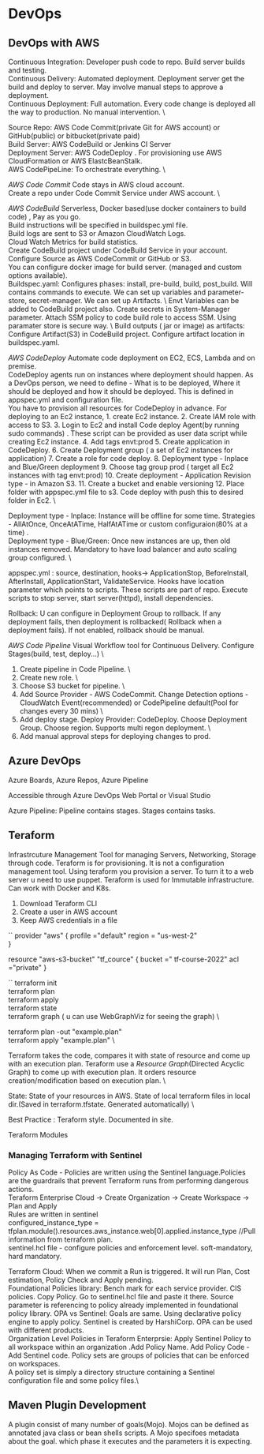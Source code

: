 # DevOps

## DevOps with AWS

Continuous Integration: Developer push code to repo. Build server builds and testing. \
Continuous Delivery: Automated deployment. Deployment server get the build and deploy to server. May involve manual steps to approve a deployment. \
Continuous Deployment: Full automation. Every code change is deployed all the way to production. No manual intervention. \

Source Repo: AWS Code Commit(private Git for AWS account) or GitHub(public) or bitbucket(private paid) \
Build Server: AWS CodeBuild or Jenkins CI Server \
Deployment Server: AWS CodeDeploy . For provisioning use AWS CloudFormation or AWS ElastcBeanStalk. \
AWS CodePipeLine:  To orchestrate everything. \

*AWS Code Commit*
Code stays in AWS cloud account. \
Create a repo under Code Commit Service under AWS account. \

*AWS CodeBuild*
Serverless, Docker based(use docker containers to build code) , Pay as you go. \
Build instructions will be specified in buildspec.yml file. \
Build logs are sent to S3 or Amazon CloudWatch Logs. \
Cloud Watch Metrics for build statistics. \
Create CodeBuild project under CodeBuild Service in your account. Configure Source as AWS CodeCommit or GitHub or S3. \
You can configure docker image for build server. (managed and custom options available). \
Buildspec.yaml: Configures phases: install, pre-build, build, post_build. Will contains commands to execute. We can set up variables and parameter-store, secret-manager. We can set up Artifacts. \ 
Envt Variables can be added to CodeBuild project also. Create secrets in System-Manager parameter. Attach SSM policy to code build role to access SSM. Using paramater store is secure way. \ 
Build outputs ( jar or image) as artifacts: Configure Artifact(S3) in CodeBuild project. Configure artifact location in buildspec.yaml. 

*AWS CodeDeploy*
Automate code deployment on EC2, ECS, Lambda and on premise. \
CodeDeploy agents run on instances where deployment should happen. As a DevOps person, we need to define - What is to be deployed, Where it should be deployed and how it should be deployed. This is defined in appspec.yml and configuration file. \
You have to provision all resources for CodeDeploy in advance. For deploying to an Ec2 instance, 1. create Ec2 instance. 2. Create IAM role with access to S3. 3. Login to Ec2 and install Code deploy Agent(by running sudo commands) . These script can be provided as user data script while creating Ec2 instance. 4. Add tags envt:prod 5. Create application in CodeDeploy. 6. Create Deployment group ( a set of Ec2 instances for application) 7. Create a role for code deploy. 8. Deployment type - Inplace and Blue/Green deployment 9. Choose tag group prod ( target all Ec2 instances with tag envt:prod) 10. Create deployment - Application Revision type - in Amazon S3. 11. Create a bucket and enable versioning 12. Place folder with appspec.yml file to s3. Code deploy with push this to desired folder in Ec2. \

Deployment type - Inplace: Instance will be offline for some time. Strategies - AllAtOnce, OnceAtATime, HalfAtATime or custom configuraion(80% at a time) . \
Deployment type - Blue/Green: Once new instances are up, then old instances removed. Mandatory to have load balancer and auto scaling group configured. \

appspec.yml : source, destination, hooks-> ApplicationStop, BeforeInstall, AfterInstall, ApplicationStart, ValidateService. Hooks have location parameter which points to scripts. These scripts are part of repo.  Execute scripts to stop server, start server(httpd), install dependencies. 

Rollback: U can configure in Deployment Group to rollback. If any deployment fails, then deployment is rollbacked( Rollback when a deployment fails). If not enabled, rollback should be manual. 

*AWS Code Pipeline*
Visual Workflow tool for Continuous Delivery. Configure Stages(build, test, deploy...) \

1. Create pipeline in Code Pipeline. \
2. Create new role. \
3. Choose S3 bucket for pipeline. \
4. Add Source Provider - AWS CodeCommit. Change Detection options - CloudWatch Event(recommended) or CodePipeline default(Pool for changes every 30 mins) \
5. Add deploy stage. Deploy Provider: CodeDeploy. Choose Deployment Group. Choose region. Supports multi regon deployment. \
6. Add manual approval steps for deploying changes to prod. 

## Azure DevOps

Azure Boards, Azure Repos, Azure Pipeline

Accessible through Azure DevOps Web Portal or Visual Studio 

Azure Pipeline: Pipeline contains stages. Stages contains tasks. 

## Teraform

Infrastrcuture Management Tool for managing Servers, Networking, Storage through code. Teraform is for provisioning. It is not a configuration management tool. Using teraform you provision a server. To turn it to a web server u need to use puppet. Teraform is used for Immutable infrastructure. Can work with Docker and K8s. 

1. Download Teraform CLI
2. Create a user in AWS account
3. Keep AWS credentials in a file

``
  provider "aws" {
    profile ="default"
    region  = "us-west-2"  
  }
  
  resource "aws-s3-bucket" "tf_cource" {
    bucket =" tf-course-2022"
    acl    ="private"
  }

``
terraform init \
terraform plan \
terraform apply \
terraform state \
terraform graph ( u can use WebGraphViz for seeing the graph) \

terraform plan -out "example.plan" \
terraform apply "example.plan" \

Terraform takes the code, compares it with state of resource and come up with an execution plan. Teraform use a *Resource Graph*(Directed Acyclic Graph) to come up with execution plan. It orders resource creation/modification based on execution plan.  \

State: State of your resources in AWS. State of local terraform files in local dir.(Saved in terraform.tfstate. Generated automatically) \

Best Practice : Teraform style. Documented in site. 

Teraform Modules

### Managing Terraform with Sentinel
Policy As Code - Policies are written using the Sentinel language.Policies are the guardrails that prevent Terraform runs from performing dangerous actions.\
Teraform Enterprise Cloud -> Create Organization -> Create Workspace -> Plan and Apply \
Rules are written in sentinel \
    configured_instance_type = tfplan.module().resources.aws_instance.web[0].applied.instance_type //Pull information from terraform plan. \
sentinel.hcl file - configure policies and enforcement level. soft-mandatory, hard mandatory.

Terraform Cloud: When we commit a Run is triggered. It will run Plan, Cost estimation, Policy Check and Apply pending. \
Foundational Policies library: Bench mark for each service provider. CIS policies. Copy Policy. Go to sentinel.hcl file and paste it there. Source parameter is referencing to  policy already implemented in foundational policy library.
OPA vs Sentinel: Goals are same. Using declarative policy engine to apply policy. Sentinel is created by HarshiCorp. OPA can be used with different products. \
Organization Level Policies in Teraform Enterprsie: Apply Sentinel Policy to all workspace within an organization .Add Policy Name. Add Policy Code - Add Sentinel code.
Policy sets are groups of policies that can be enforced on workspaces. \
A policy set is simply a directory structure containing a Sentinel configuration file and some policy files.\

## Maven Plugin Development
A plugin consist of many number of goals(Mojo). Mojos can be defined as annotated java class or bean shells scripts. A Mojo specifoes metadata about the goal. which phase it executes and the parameters it is expecting. 


    






